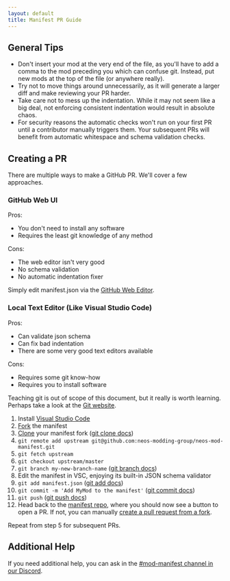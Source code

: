 ```yaml
---
layout: default
title: Manifest PR Guide
---
```


## General Tips

- Don't insert your mod at the very end of the file, as you'll have to add a comma to the mod preceding you which can confuse git. Instead, put new mods at the top of the file (or anywhere really).
- Try not to move things around unnecessarily, as it will generate a larger diff and make reviewing your PR harder.
- Take care not to mess up the indentation. While it may not seem like a big deal, not enforcing consistent indentation would result in absolute chaos.
- For security reasons the automatic checks won't run on your first PR until a contributor manually triggers them. Your subsequent PRs will benefit from automatic whitespace and schema validation checks.

## Creating a PR

There are multiple ways to make a GitHub PR. We'll cover a few approaches.

### GitHub Web UI

Pros:

- You don't need to install any software
- Requires the least git knowledge of any method

Cons:

- The web editor isn't very good
- No schema validation
- No automatic indentation fixer

Simply edit manifest.json via the [GitHub Web Editor](https://github.com/neos-modding-group/neos-mod-manifest/edit/master/manifest.json).

### Local Text Editor (Like Visual Studio Code)

Pros:

- Can validate json schema
- Can fix bad indentation
- There are some very good text editors available

Cons:

- Requires some git know-how
- Requires you to install software

Teaching git is out of scope of this document, but it really is worth learning. Perhaps take a look at the [Git website](https://git-scm.com/).

1. Install [Visual Studio Code](https://code.visualstudio.com/)
2. [Fork](https://github.com/neos-modding-group/neos-mod-manifest/fork) the manifest
3. [Clone](https://docs.github.com/en/repositories/creating-and-managing-repositories/cloning-a-repository) your manifest fork ([git clone docs](https://git-scm.com/docs/git-clone))
4. `git remote add upstream git@github.com:neos-modding-group/neos-mod-manifest.git`
5. `git fetch upstream`
6. `git checkout upstream/master`
7. `git branch my-new-branch-name` ([git branch docs](https://git-scm.com/docs/git-branch))
8. Edit the manifest in VSC, enjoying its built-in JSON schema validator
9. `git add manifest.json` ([git add docs](https://git-scm.com/docs/git-add))
10. `git commit -m 'Add MyMod to the manifest'` ([git commit docs](https://git-scm.com/docs/git-commit))
11. `git push` ([git push docs](https://git-scm.com/docs/git-push))
12. Head back to the [manifest repo](https://github.com/neos-modding-group/neos-mod-manifest), where you should now see a button to open a PR. If not, you can manually [create a pull request from a fork](https://docs.github.com/en/pull-requests/collaborating-with-pull-requests/proposing-changes-to-your-work-with-pull-requests/creating-a-pull-request-from-a-fork).

Repeat from step 5 for subsequent PRs.

## Additional Help

If you need additional help, you can ask in the [#mod-manifest channel in our Discord].

<!-- Links -->
[#mod-manifest channel in our Discord]: https://discord.gg/YUPK8UsBy4
